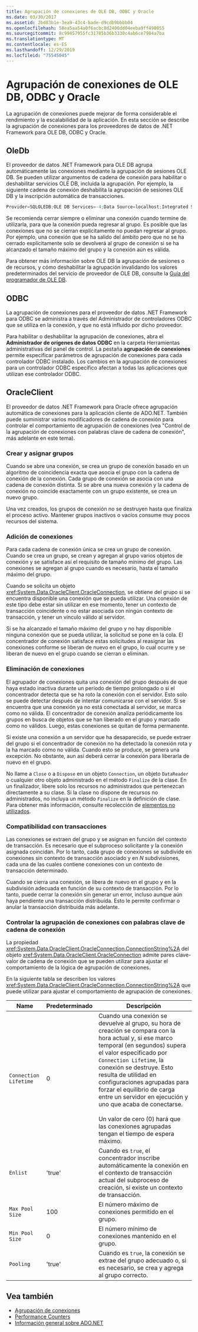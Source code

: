 ```yaml
---
title: Agrupación de conexiones de OLE DB, ODBC y Oracle
ms.date: 03/30/2017
ms.assetid: 2bd83b1e-3ea9-43c4-bade-d9cdb9bbbb04
ms.openlocfilehash: 58ea5aa54a0f6acbc8d2400dd04eeba9ff498055
ms.sourcegitcommit: 8c99457955fc31785b36b3330c4ab6ce7984a7ba
ms.translationtype: MT
ms.contentlocale: es-ES
ms.lasthandoff: 12/29/2019
ms.locfileid: "75545045"
---
```

# <a name="ole-db-odbc-and-oracle-connection-pooling"></a>Agrupación de conexiones de OLE DB, ODBC y Oracle

La agrupación de conexiones puede mejorar de forma considerable el rendimiento y la escalabilidad de la aplicación. En esta sección se describe la agrupación de conexiones para los proveedores de datos de .NET Framework para OLE DB, ODBC y Oracle.

## <a name="oledb"></a>OleDb

El proveedor de datos .NET Framework para OLE DB agrupa automáticamente las conexiones mediante la agrupación de sesiones OLE DB. Se pueden utilizar argumentos de cadena de conexión para habilitar o deshabilitar servicios OLE DB, incluida la agrupación. Por ejemplo, la siguiente cadena de conexión deshabilita la agrupación de sesiones OLE DB y la inscripción automática de transacciones.

```csharp
Provider=SQLOLEDB;OLE DB Services=-4;Data Source=localhost;Integrated Security=SSPI;
```

 Se recomienda cerrar siempre o eliminar una conexión cuando termine de utilizarla, para que la conexión pueda regresar al grupo. Es posible que las conexiones que no se cierran explícitamente no puedan regresar al grupo. Por ejemplo, una conexión que se ha salido del ámbito pero que no se ha cerrado explícitamente solo se devolverá al grupo de conexión si se ha alcanzado el tamaño máximo del grupo y la conexión aún es válida.

 Para obtener más información sobre OLE DB la agrupación de sesiones o de recursos, y cómo deshabilitar la agrupación invalidando los valores predeterminados del servicio de proveedor de OLE DB, consulte la [Guía del programador de OLE DB](https://docs.microsoft.com/previous-versions/windows/desktop/ms713643(v=vs.85)).

## <a name="odbc"></a>ODBC
 La agrupación de conexiones para el proveedor de datos .NET Framework para ODBC se administra a través del Administrador de controladores ODBC que se utiliza en la conexión, y que no está influido por dicho proveedor.

 Para habilitar o deshabilitar la agrupación de conexiones, abra el **Administrador de orígenes de datos ODBC** en la carpeta Herramientas administrativas del panel de control. La pestaña **agrupación de conexiones** permite especificar parámetros de agrupación de conexiones para cada controlador ODBC instalado. Los cambios en la agrupación de conexiones para un controlador ODBC específico afectan a todas las aplicaciones que utilizan ese controlador ODBC.

## <a name="oracleclient"></a>OracleClient
 El proveedor de datos .NET Framework para Oracle ofrece agrupación automática de conexiones para la aplicación cliente de ADO.NET. También puede suministrar varios modificadores de cadena de conexión para controlar el comportamiento de agrupación de conexiones (vea "Control de la agrupación de conexiones con palabras clave de cadena de conexión", más adelante en este tema).

### <a name="create-and-assign-pools"></a>Crear y asignar grupos
 Cuando se abre una conexión, se crea un grupo de conexión basado en un algoritmo de coincidencia exacta que asocia el grupo con la cadena de conexión de la conexión. Cada grupo de conexión se asocia con una cadena de conexión distinta. Si se abre una nueva conexión y la cadena de conexión no coincide exactamente con un grupo existente, se crea un nuevo grupo.

 Una vez creados, los grupos de conexión no se destruyen hasta que finaliza el proceso activo. Mantener grupos inactivos o vacíos consume muy pocos recursos del sistema.

### <a name="connection-addition"></a>Adición de conexiones
 Para cada cadena de conexión única se crea un grupo de conexión. Cuando se crea un grupo, se crean y agregan al grupo varios objetos de conexión y se satisface así el requisito de tamaño mínimo del grupo. Las conexiones se agregan al grupo cuando es necesario, hasta el tamaño máximo del grupo.

 Cuando se solicita un objeto <xref:System.Data.OracleClient.OracleConnection>, se obtiene del grupo si se encuentra disponible una conexión que se pueda utilizar. Una conexión de este tipo debe estar sin utilizar en ese momento, tener un contexto de transacción coincidente o no estar asociada con ningún contexto de transacción, y tener un vínculo válido al servidor.

 Si se ha alcanzado el tamaño máximo del grupo y no hay disponible ninguna conexión que se pueda utilizar, la solicitud se pone en la cola. El concentrador de conexión satisface estas solicitudes al reasignar las conexiones conforme se liberan de nuevo en el grupo, lo cual ocurre y se liberan de nuevo en el grupo cuando se cierran o eliminan.

### <a name="connection-removal"></a>Eliminación de conexiones
 El agrupador de conexiones quita una conexión del grupo después de que haya estado inactiva durante un período de tiempo prolongado o si el concentrador detecta que se ha roto la conexión con el servidor. Esto solo se puede detectar después de intentar comunicarse con el servidor. Si se encuentra que una conexión ya no está conectada al servidor, se marca como no válida. El concentrador de conexión analiza periódicamente los grupos en busca de objetos que se han liberado en el grupo y marcado como no válidos. Luego, estas conexiones se quitan de forma permanente.

 Si existe una conexión a un servidor que ha desaparecido, se puede extraer del grupo si el concentrador de conexión no ha detectado la conexión rota y la ha marcado como no válida. Cuando esto se produce, se genera una excepción. No obstante, aun así deberá cerrar la conexión para liberarla de nuevo en el grupo.

 No llame a `Close` o a `Dispose` en un objeto `Connection`, un objeto `DataReader` o cualquier otro objeto administrado en el método `Finalize` de la clase. En un finalizador, libere solo los recursos no administrados que pertenezcan directamente a su clase. Si la clase no dispone de recursos no administrados, no incluya un método `Finalize` en la definición de clase. Para obtener más información, consulte recolección de [elementos no utilizados](../../../standard/garbage-collection/index.md).

### <a name="transaction-support"></a>Compatibilidad con transacciones
 Las conexiones se extraen del grupo y se asignan en función del contexto de transacción. Es necesario que el subproceso solicitante y la conexión asignada coincidan. Por lo tanto, cada grupo de conexiones se subdivide en conexiones sin contexto de transacción asociado y en *N* subdivisiones, cada una de las cuales contiene conexiones con un contexto de transacción determinado.

 Cuando se cierra una conexión, se libera de nuevo en el grupo y en la subdivisión adecuada en función de su contexto de transacción. Por lo tanto, puede cerrar la conexión sin generar un error, incluso aunque aún haya pendiente una transacción distribuida. Esto le permite confirmar o anular la transacción distribuida más adelante.

### <a name="control-connection-pooling-with-connection-string-keywords"></a>Controlar la agrupación de conexiones con palabras clave de cadena de conexión
 La propiedad <xref:System.Data.OracleClient.OracleConnection.ConnectionString%2A> del objeto <xref:System.Data.OracleClient.OracleConnection> admite pares clave-valor de cadena de conexión que se pueden utilizar para ajustar el comportamiento de la lógica de agrupación de conexiones.

 En la siguiente tabla se describen los valores <xref:System.Data.OracleClient.OracleConnection.ConnectionString%2A> que puede utilizar para ajustar el comportamiento de agrupación de conexiones.

|Name|Predeterminado|Descripción|
|----------|-------------|-----------------|
|`Connection Lifetime`|0|Cuando una conexión se devuelve al grupo, su hora de creación se compara con la hora actual y, si ese marco temporal (en segundos) supera el valor especificado por `Connection Lifetime`, la conexión se destruye. Esto resulta de utilidad en configuraciones agrupadas para forzar el equilibrio de carga entre un servidor en ejecución y uno que acaba de conectarse.<br /><br /> Un valor de cero (0) hará que las conexiones agrupadas tengan el tiempo de espera máximo.|
|`Enlist`|'true'|Cuando es `true`, el concentrador inscribe automáticamente la conexión en el contexto de transacción actual del subproceso de creación, si existe un contexto de transacción.|
|`Max Pool Size`|100|El número máximo de conexiones permitido en el grupo.|
|`Min Pool Size`|0|El número mínimo de conexiones mantenido en el grupo.|
|`Pooling`|'true'|Cuando es `true`, la conexión se extrae del grupo adecuado o, si es necesario, se crea y agrega al grupo correcto.|

## <a name="see-also"></a>Vea también

- [Agrupación de conexiones](connection-pooling.md)
- [Performance Counters](performance-counters.md)
- [Información general sobre ADO.NET](ado-net-overview.md)
